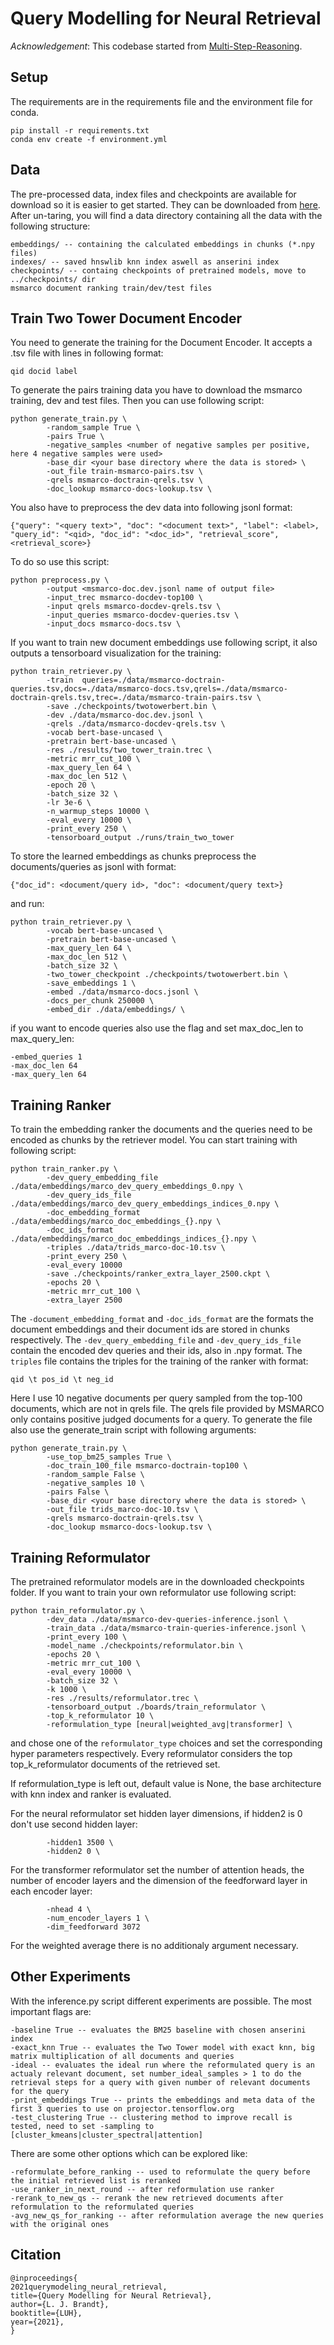 # Query Modelling for Neural Retrieval


*Acknowledgement*: This codebase started from [Multi-Step-Reasoning](https://github.com/rajarshd/Multi-Step-Reasoning).

## Setup
The requirements are in the requirements file and the environment file for conda. 
```
pip install -r requirements.txt
conda env create -f environment.yml
```

## Data
The pre-processed data, index files and checkpoints are available for download so it is easier to get started. They can be downloaded from [here](http://iesl.cs.umass.edu/downloads/multi-step-reasoning-iclr19/data.tar.gz).
After un-taring, you will find a data directory containing all the data with the following structure:
```
embeddings/ -- containing the calculated embeddings in chunks (*.npy files)
indexes/ -- saved hnswlib knn index aswell as anserini index
checkpoints/ -- containg checkpoints of pretrained models, move to ../checkpoints/ dir
msmarco document ranking train/dev/test files
```

## Train Two Tower Document Encoder

You need to generate the training for the Document Encoder. It accepts a .tsv file with lines in following format: 
```
qid docid label
```

To generate the pairs training data you have to download the msmarco training, dev and test files. Then you can use following script:

```
python generate_train.py \
        -random_sample True \
        -pairs True \
        -negative_samples <number of negative samples per positive, here 4 negative samples were used>
        -base_dir <your base directory where the data is stored> \
        -out_file train-msmarco-pairs.tsv \
        -qrels msmarco-doctrain-qrels.tsv \
        -doc_lookup msmarco-docs-lookup.tsv \
```

You also have to preprocess the dev data into following jsonl format:

```
{"query": "<query text>", "doc": "<document text>", "label": <label>, "query_id": "<qid>, "doc_id": "<doc_id>", "retrieval_score", <retrieval_score>}
```

To do so use this script:

```
python preprocess.py \
        -output <msmarco-doc.dev.jsonl name of output file>
        -input_trec msmarco-docdev-top100 \
        -input qrels msmarco-docdev-qrels.tsv \
        -input_queries msmarco-docdev-queries.tsv \
        -input_docs msmarco-docs.tsv \
```

If you want to train new document embeddings use following script, it also outputs a tensorboard visualization for the training:
```
python train_retriever.py \
        -train  queries=./data/msmarco-doctrain-queries.tsv,docs=./data/msmarco-docs.tsv,qrels=./data/msmarco-doctrain-qrels.tsv,trec=./data/msmarco-train-pairs.tsv \        
        -save ./checkpoints/twotowerbert.bin \
        -dev ./data/msmarco-doc.dev.jsonl \
        -qrels ./data/msmarco-docdev-qrels.tsv \
        -vocab bert-base-uncased \
        -pretrain bert-base-uncased \
        -res ./results/two_tower_train.trec \
        -metric mrr_cut_100 \
        -max_query_len 64 \
        -max_doc_len 512 \
        -epoch 20 \
        -batch_size 32 \
        -lr 3e-6 \
        -n_warmup_steps 10000 \
        -eval_every 10000 \
        -print_every 250 \
        -tensorboard_output ./runs/train_two_tower
```

To store the learned embeddings as chunks preprocess the documents/queries as jsonl with format:
```
{"doc_id": <document/query id>, "doc": <document/query text>}
```

and run:

```
python train_retriever.py \
        -vocab bert-base-uncased \
        -pretrain bert-base-uncased \
        -max_query_len 64 \
        -max_doc_len 512 \
        -batch_size 32 \
        -two_tower_checkpoint ./checkpoints/twotowerbert.bin \
        -save_embeddings 1 \
        -embed ./data/msmarco-docs.jsonl \
        -docs_per_chunk 250000 \
        -embed_dir ./data/embeddings/ \
```
if you want to encode queries also use the flag and set max_doc_len to max_query_len: 
``` 
-embed_queries 1
-max_doc_len 64
-max_query_len 64
```

## Training Ranker

To train the embedding ranker the documents and the queries need to be encoded as chunks by the retriever model. 
You can start training with following script: 

```
python train_ranker.py \
        -dev_query_embedding_file ./data/embeddings/marco_dev_query_embeddings_0.npy \
        -dev_query_ids_file ./data/embeddings/marco_dev_query_embeddings_indices_0.npy \
        -doc_embedding_format ./data/embeddings/marco_doc_embeddings_{}.npy \
        -doc_ids_format ./data/embeddings/marco_doc_embeddings_indices_{}.npy \
        -triples ./data/trids_marco-doc-10.tsv \
        -print_every 250 \
        -eval_every 10000
        -save ./checkpoints/ranker_extra_layer_2500.ckpt \
        -epochs 20 \
        -metric mrr_cut_100 \
        -extra_layer 2500
```
The ```-document_embedding_format``` and ```-doc_ids_format``` are the formats the document embeddings and their document ids are stored in chunks respectively.
The ```-dev_query_embedding_file``` and ```-dev_query_ids_file``` contain the encoded dev queries and their ids, also in .npy format.
The ```triples``` file contains the triples for the training of the ranker with format:

```qid \t pos_id \t neg_id```

Here I use 10 negative documents per query sampled from the top-100 documents, which are not in qrels file. The qrels file provided by MSMARCO only contains positive judged documents for a query.
To generate the file also use the generate_train script with following arguments:

```
python generate_train.py \
        -use_top_bm25_samples True \
        -doc_train_100_file msmarco-doctrain-top100 \
        -random_sample False \
        -negative_samples 10 \
        -pairs False \
        -base_dir <your base directory where the data is stored> \
        -out_file trids_marco-doc-10.tsv \
        -qrels msmarco-doctrain-qrels.tsv \
        -doc_lookup msmarco-docs-lookup.tsv \
```

## Training Reformulator

The pretrained reformulator models are in the downloaded checkpoints folder. If you want to train your own reformulator use following script: 

```
python train_reformulator.py \
        -dev_data ./data/msmarco-dev-queries-inference.jsonl \
        -train_data ./data/msmarco-train-queries-inference.jsonl \
        -print_every 100 \
        -model_name ./checkpoints/reformulator.bin \
        -epochs 20 \
        -metric mrr_cut_100 \
        -eval_every 10000 \
        -batch_size 32 \
        -k 1000 \
        -res ./results/reformulator.trec \
        -tensorboard_output ./boards/train_reformulator \
        -top_k_reformulator 10 \
        -reformulation_type [neural|weighted_avg|transformer] \
```
and chose one of the ```reformulator_type``` choices and set the corresponding hyper parameters respectively. Every reformulator considers the top top_k_reformulator documents of the retrieved set.

If reformulation_type is left out, default value is None, the base architecture with knn index and ranker is evaluated.

For the neural reformulator set hidden layer dimensions, if hidden2 is 0 don't use second hidden layer:
``` 
        -hidden1 3500 \
        -hidden2 0 \
```

For the transformer reformulator set the number of attention heads, the number of encoder layers and the dimension of the feedforward layer in each encoder layer:
``` 
        -nhead 4 \
        -num_encoder_layers 1 \
        -dim_feedforward 3072
``` 

For the weighted average there is no additionaly argument necessary. 

## Other Experiments 

With the inference.py script different experiments are possible. The most important flags are:

```
-baseline True -- evaluates the BM25 baseline with chosen anserini index 
-exact_knn True -- evaluates the Two Tower model with exact knn, big matrix multiplication of all documents and queries
-ideal -- evaluates the ideal run where the reformulated query is an actualy relevant document, set number_ideal_samples > 1 to do the retrieval steps for a query with given number of relevant documents for the query
-print_embeddings True -- prints the embeddings and meta data of the first 3 queries to use on projector.tensorflow.org 
-test_clustering True -- clustering method to improve recall is tested, need to set -sampling to [cluster_kmeans|cluster_spectral|attention] 
```
There are some other options which can be explored like:

``` 
-reformulate_before_ranking -- used to reformulate the query before the initial retrieved list is reranked
-use_ranker_in_next_round -- after reformulation use ranker 
-rerank_to_new_qs -- rerank the new retrieved documents after reformulation to the reformulated queries 
-avg_new_qs_for_ranking -- after reformulation average the new queries with the original ones
```

## Citation
```
@inproceedings{
2021querymodeling_neural_retrieval,
title={Query Modelling for Neural Retrieval},
author={L. J. Brandt},
booktitle={LUH},
year={2021},
}
```

